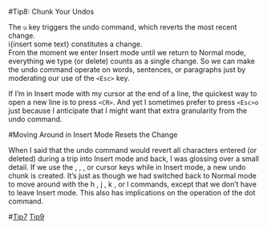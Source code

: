 #Tip8: Chunk Your Undos  
  
The `u` key triggers the undo command, which reverts the most recent change.  
i{insert some text}<Esc> constitutes a change.  
From the moment we enter Insert mode until we return to Normal mode, everything we type (or delete) counts as a single change. So we can make the undo command operate on words, sentences, or paragraphs just by moderating our use of the `<Esc>` key.  
 
If I’m in Insert mode with my cursor at the end of a line, the quickest way to open a new line is to press `<CR>`. And yet I sometimes prefer to press `<Esc>o` just because I anticipate that I might want that extra granularity from the undo command.  
  
#Moving Around in Insert Mode Resets the Change  
  
When I said that the undo command would revert all characters entered (or deleted)	during a trip into Insert mode and back, I was glossing over a small detail. If we use the <Up> , <Down> , <Left> , or <Right> cursor keys while in Insert mode, a new undo	chunk is created. It’s just as though we had switched back to Normal mode to move around with the h , j , k , or l commands, except that we don’t have to leave Insert mode. This also has implications on the operation of the dot command.  
  
#[Tip7](tip7.md)  [Tip9](tip9.md)
